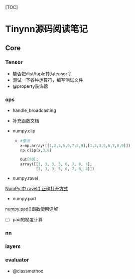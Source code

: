 [TOC]

# Tinynn源码阅读笔记

## Core

### Tensor

+ 能否把dist/tuple转为tensor？
+ 测试一下各种运算符，编写测试文件
+ @property装饰器

### ops

+ handle_broadcasting

+ 补充函数文档

+ numpy.clip

  + ```py	
    #整流
    x=np.array([[1,2,3,5,6,7,8,9],[1,2,3,5,6,7,8,9]])
    np.clip(x,3,8)
    
    Out[90]:
    array([[3, 3, 3, 5, 6, 7, 8, 8],
           [3, 3, 3, 5, 6, 7, 8, 8]])
    ```

+ numpy.ravel

[NumPy 中 ravel() 正确打开方式](https://blog.csdn.net/yangjjuan/article/details/103690716)

+ numpy.pad

[numpy.pad()函数使用详解](https://blog.csdn.net/OuDiShenmiss/article/details/105618200)

- [ ] pad的梯度计算

### nn

### layers

### evaluator

+ @classmethod